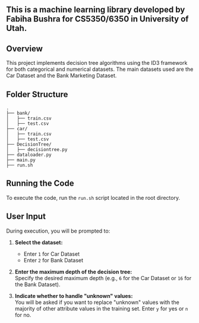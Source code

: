 ## This is a machine learning library developed by Fabiha Bushra for CS5350/6350 in University of Utah.

## Overview
This project implements decision tree algorithms using the ID3 framework for both categorical and numerical datasets. The main datasets used are the Car Dataset and the Bank Marketing Dataset.

## Folder Structure
```plaintext
.
├── bank/               
│   ├── train.csv       
│   ├── test.csv        
├── car/               
│   ├── train.csv       
│   ├── test.csv        
├── DecisionTree/
│   ├── decisiontree.py     
├── dataloader.py       
├── main.py             
├── run.sh              
```

## Running the Code
To execute the code, run the `run.sh` script located in the root directory.

## User Input

During execution, you will be prompted to:

1. **Select the dataset:**
   - Enter `1` for Car Dataset
   - Enter `2` for Bank Dataset

2. **Enter the maximum depth of the decision tree:**  
   Specify the desired maximum depth (e.g., `6` for the Car Dataset or `16` for the Bank Dataset).

3. **Indicate whether to handle "unknown" values:**  
   You will be asked if you want to replace "unknown" values with the majority of other attribute values in the training set. Enter `y` for yes or `n` for no.

